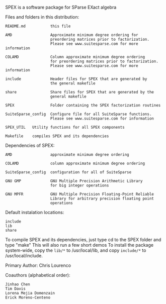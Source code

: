 SPEX is a software package for SParse EXact algebra

Files and folders in this distribution:

    README.md           this file
    
    AMD                 Approximate minimum degree ordering for
                        preordering matrices prior to factorization.
                        Please see www.suitesparse.com for more information
    
    COLAMD              Column approximate minimum degree ordering
                        for preordering matrices prior to factorization.
                        Please see www.suitesparse.com for more information
                    
    include             Header files for SPEX that are generated by
                        the general makefile
    
    share               Share files for SPEX that are generated by the 
                        general makefile
    
    SPEX                Folder containing the SPEX factorization routines
                    
    SuiteSparse_config  Configure file for all SuiteSparse functions.
                        Please see www.suitesparse.com for information
    
    SPEX_UTIL   Utility functions for all SPEX components
    
    Makefile    compiles SPEX and its dependencies

Dependencies of SPEX:

    AMD                 approximate minimum degree ordering
    
    COLAMD              column approximate minimum degree ordering
    
    SuiteSparse_config  configuration for all of SuiteSparse
    
    GNU GMP             GNU Multiple Precision Arithmetic Library 
                        for big integer operations
    
    GNU MPFR            GNU Multiple Precision Floating-Point Reliable
                        Library for arbitrary precision floating point
                        operations

Default instalation locations:

    include
    lib
    share
    
To compile SPEX and its dependencies, just type cd to the SPEX folder and 
type "make"
This will also run a few short demos
To install the package system-wide, copy the `lib/*` to /usr/local/lib,
and copy `include/*` to /usr/local/include.

Primary Author: Chris Lourenco

Coauthors (alphabetical order):

    Jinhao Chen
    Tim Davis    
    Lorena Mejia Domenzain
    Erick Moreno-Centeno

